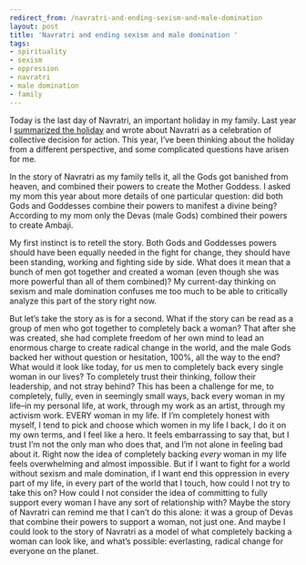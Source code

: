 ```yaml
---
redirect_from: /navratri-and-ending-sexism-and-male-domination
layout: post
title: 'Navratri and ending sexism and male domination '
tags:
- spirituality
- sexism
- oppression
- navratri
- male domination
- family
---
```

Today is the last day of Navratri, an important holiday in my family. Last year I [summarized the holiday](/navratri-9-nights-liberation) and wrote about Navratri as a celebration of collective decision for action. This year, I’ve been thinking about the holiday from a different perspective, and some complicated questions have arisen for me.

In the story of Navratri as my family tells it, all the Gods got banished from heaven, and combined their powers to create the Mother Goddess. I asked my mom this year about more details of one particular question: did both Gods and Goddesses combine their powers to manifest a divine being? According to my mom only the Devas (male Gods) combined their powers to create Ambaji.

My first instinct is to retell the story. Both Gods and Goddesses powers should have been equally needed in the fight for change, they should have been standing, working and fighting side by side. What does it mean that a bunch of men got together and created a woman (even though she was more powerful than all of them combined)? My current-day thinking on sexism and male domination confuses me too much to be able to critically analyze this part of the story right now.

But let’s take the story as is for a second. What if the story can be read as a group of men who got together to completely back a woman? That after she was created, she had complete freedom of her own mind to lead an enormous charge to create radical change in the world, and the male Gods backed her without question or hesitation, 100%, all the way to the end? What would it look like today, for us men to completely back every single woman in our lives? To completely trust their thinking, follow their leadership, and not stray behind? This has been a challenge for me, to completely, fully, even in seemingly small ways, back every woman in my life–in my personal life, at work, through my work as an artist, through my activism work. EVERY woman in my life. If I’m completely honest with myself, I tend to pick and choose which women in my life I back, I do it on my own terms, and I feel like a hero. It feels embarrassing to say that, but I trust I’m not the only man who does that, and I’m not alone in feeling bad about it. Right now the idea of completely backing *every* woman in my life feels overwhelming and almost impossible. But if I want to fight for a world without sexism and male domination, if I want end this oppression in every part of my life, in every part of the world that I touch, how could I not try to take this on? How could I not consider the idea of committing to fully support every woman I have any sort of relationship with? Maybe the story of Navratri can remind me that I can’t do this alone: it was a group of Devas that combine their powers to support a woman, not just one. And maybe I could look to the story of Navratri as a model of what completely backing a woman can look like, and what’s possible: everlasting, radical change for everyone on the planet.

